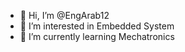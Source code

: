 - 👋 Hi, I’m @EngArab12
- 👀 I’m interested in Embedded System  
- 🌱 I’m currently learning Mechatronics

<!---
EngArab12/EngArab12 is a ✨ special ✨ repository because its `README.md` (this file) appears on your GitHub profile.
You can click the Preview link to take a look at your changes.
--->
